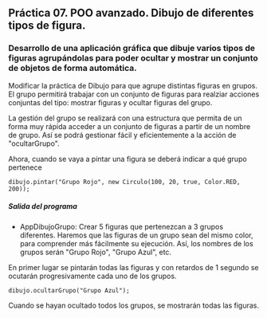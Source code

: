 ## Práctica 07. POO avanzado. Dibujo de diferentes tipos de figura. 
### Desarrollo de una aplicación gráfica que dibuje varios tipos de figuras agrupándolas para poder ocultar y mostrar un conjunto de objetos de forma automática.

Modificar la práctica de Dibujo para que agrupe distintas figuras en grupos. El grupo permitirá trabajar con un conjunto de figuras para realziar acciones conjuntas del tipo: mostrar figuras y ocultar figuras del grupo.

La gestión del grupo se realizará con una estructura que permita de un forma muy rápida acceder a un conjunto de figuras a partir de un nombre de grupo. Así se podrá gestionar fácil y eficientemente a la acción de "ocultarGrupo".

Ahora, cuando se vaya a pintar una figura se deberá indicar a qué grupo pertenece
```
dibujo.pintar("Grupo Rojo", new Circulo(100, 20, true, Color.RED, 200));
```

##### Salida del programa
* AppDibujoGrupo: Crear 5 figuras que pertenezcan a 3 grupos diferentes. Haremos que las figuras de un grupo sean del mismo color, para comprender más fácilmente su ejecución. Así, los nombres de los grupos serán "Grupo Rojo", "Grupo Azul", etc.

En primer lugar se pintarán todas las figuras y con retardos de 1 segundo se ocutarán progresivamente cada uno de los grupos. 
```
dibujo.ocultarGrupo("Grupo Azul");
```
Cuando se hayan ocultado todos los grupos, se mostrarán todas las figuras.




